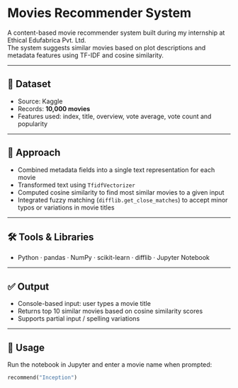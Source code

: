 # Movies Recommender System

A content-based movie recommender system built during my internship at Ethical Edufabrica Pvt. Ltd.  
The system suggests similar movies based on plot descriptions and metadata features using TF-IDF and cosine similarity.

---

## 📂 Dataset

- Source: Kaggle  
- Records: **10,000 movies**  
- Features used: index, title, overview, vote average, vote count and popularity 

---

## 🧠 Approach

- Combined metadata fields into a single text representation for each movie
- Transformed text using `TfidfVectorizer`
- Computed cosine similarity to find most similar movies to a given input
- Integrated fuzzy matching (`difflib.get_close_matches`) to accept minor typos or variations in movie titles

---

## 🛠 Tools & Libraries

- Python · pandas · NumPy · scikit-learn · difflib · Jupyter Notebook

---

## ✅ Output

- Console-based input: user types a movie title
- Returns top 10 similar movies based on cosine similarity scores
- Supports partial input / spelling variations

---

## 📘 Usage

Run the notebook in Jupyter and enter a movie name when prompted:
```python
recommend("Inception")
